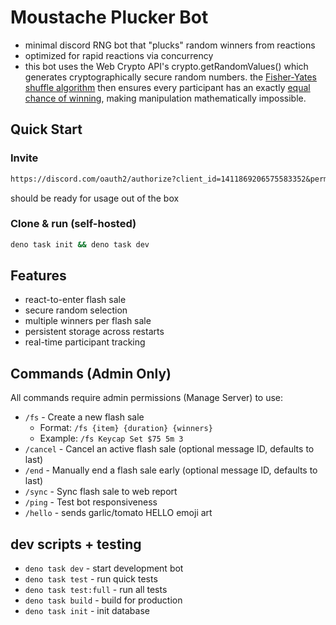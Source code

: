 # Moustache Plucker Bot

- minimal discord RNG bot that "plucks" random winners from reactions
- optimized for rapid reactions via concurrency
- this bot uses the Web Crypto API's crypto.getRandomValues() which generates cryptographically secure random numbers. the [Fisher-Yates shuffle algorithm](https://youtu.be/gt0Ro1PqFTk) then ensures every participant has an exactly [equal chance of winning](https://bost.ocks.org/mike/shuffle/), making manipulation mathematically impossible.

## Quick Start

### Invite

```md
https://discord.com/oauth2/authorize?client_id=1411869206575583352&permissions=76864&scope=bot%20applications.commands
```
should be ready for usage out of the box


### Clone & run (self-hosted)

```bash
deno task init && deno task dev
```

## Features

- react-to-enter flash sale
- secure random selection
- multiple winners per flash sale
- persistent storage across restarts
- real-time participant tracking

## Commands (Admin Only)

All commands require admin permissions (Manage Server) to use:

- `/fs` - Create a new flash sale
  - Format: `/fs {item} {duration} {winners}`
  - Example: `/fs Keycap Set $75 5m 3`
- `/cancel` - Cancel an active flash sale (optional message ID, defaults to last)
- `/end` - Manually end a flash sale early (optional message ID, defaults to last)
- `/sync` - Sync flash sale to web report
- `/ping` - Test bot responsiveness
- `/hello` - sends garlic/tomato HELLO emoji art

## dev scripts + testing

- `deno task dev` - start development bot
- `deno task test` - run quick tests
- `deno task test:full` - run all tests
- `deno task build` - build for production
- `deno task init` - init database